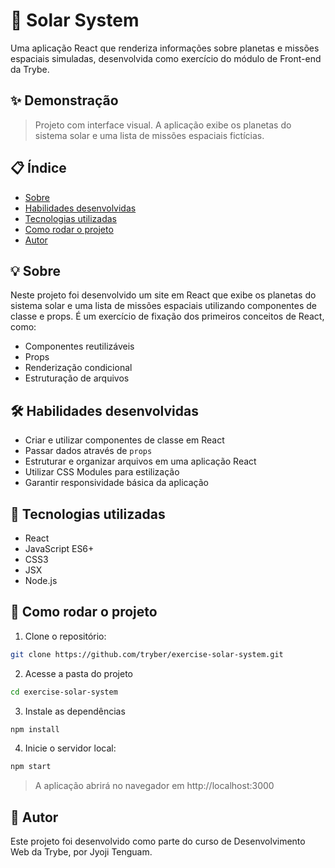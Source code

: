 # 🌌 Solar System

Uma aplicação React que renderiza informações sobre planetas e missões espaciais simuladas, desenvolvida como exercício do módulo de Front-end da Trybe.

## ✨ Demonstração

> Projeto com interface visual. A aplicação exibe os planetas do sistema solar e uma lista de missões espaciais fictícias.

## 📋 Índice

- [Sobre](#-sobre)
- [Habilidades desenvolvidas](#-habilidades-desenvolvidas)
- [Tecnologias utilizadas](#-tecnologias-utilizadas)
- [Como rodar o projeto](#-como-rodar-o-projeto)
- [Autor](#-autor)

## 💡 Sobre

Neste projeto foi desenvolvido um site em React que exibe os planetas do sistema solar e uma lista de missões espaciais utilizando componentes de classe e props. É um exercício de fixação dos primeiros conceitos de React, como:

- Componentes reutilizáveis
- Props
- Renderização condicional
- Estruturação de arquivos

## 🛠️ Habilidades desenvolvidas

- Criar e utilizar componentes de classe em React
- Passar dados através de `props`
- Estruturar e organizar arquivos em uma aplicação React
- Utilizar CSS Modules para estilização
- Garantir responsividade básica da aplicação

## 🧪 Tecnologias utilizadas

- React
- JavaScript ES6+
- CSS3
- JSX
- Node.js

## 🚀 Como rodar o projeto

1. Clone o repositório:

```bash
git clone https://github.com/tryber/exercise-solar-system.git
```

2. Acesse a pasta do projeto

```bash
cd exercise-solar-system
```

3. Instale as dependências

```bash
npm install
```

4. Inicie o servidor local:

```bash
npm start
```
>A aplicação abrirá no navegador em http://localhost:3000

## 👤 Autor

Este projeto foi desenvolvido como parte do curso de Desenvolvimento Web da Trybe, por Jyoji Tenguam.

